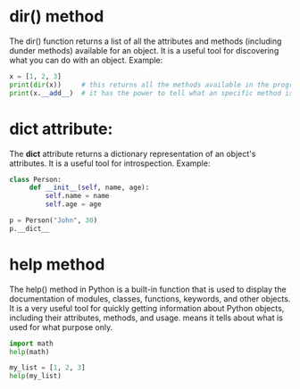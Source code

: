 # dir() method
The dir() function returns a list of all the attributes and methods (including dunder methods) available for an object. It is a useful tool for discovering what you can do with an object. Example:

```python
x = [1, 2, 3]
print(dir(x))     # this returns all the methods available in the program
print(x.__add__)  # it has the power to tell what an specific method is used for.
```

# dict attribute:
The __dict__ attribute returns a dictionary representation of an object's attributes. It is a useful tool for introspection. Example:
```python
class Person:
     def __init__(self, name, age):
         self.name = name
         self.age = age

p = Person("John", 30)
p.__dict__
```

# help method
The help() method in Python is a built-in function that is used to display the documentation of modules, classes, functions, keywords, and other objects. It is a very useful tool for quickly getting information about Python objects, including their attributes, methods, and usage. means it tells about what is used for what purpose only.

```python
import math
help(math)

my_list = [1, 2, 3]
help(my_list)
```





 
